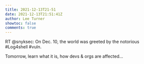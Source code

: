 ```yaml
---
title: 2021-12-13T21-51
date: 2021-12-13T21:51:41Z
author: Lee Turner
showtoc: false
comments: true
---
```


RT @snyksec: On Dec. 10, the world was greeted by the notorious #Log4shell #vuln.

Tomorrow, learn what it is, how devs &amp; orgs are affected…

